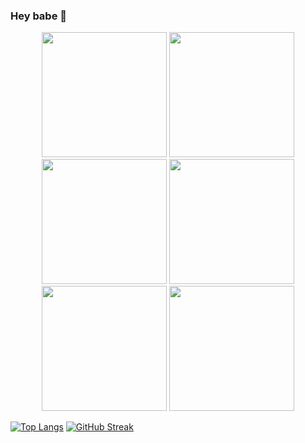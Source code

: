 ### Hey babe 👋

<!--
**Ladya2003/Ladya2003** is a ✨ _special_ ✨ repository because its `README.md` (this file) appears on your GitHub profile.

Here are some ideas to get you started:

- 🔭 I’m currently working on ...
- 🌱 I’m currently learning ...
- 👯 I’m looking to collaborate on ...
- 🤔 I’m looking for help with ...
- 💬 Ask me about ...
- 📫 How to reach me: ...
- 😄 Pronouns: ...
- ⚡ Fun fact: ...
-->
<div id="header" align="center">
  <img src="https://media.giphy.com/media/5n067EUZwH8cvtRfGz/giphy.gif" width="200"/>
  <img src="https://media.giphy.com/media/5n067EUZwH8cvtRfGz/giphy.gif" width="200"/>
  <img src="https://media.giphy.com/media/5n067EUZwH8cvtRfGz/giphy.gif" width="200"/>
  <img src="https://media.giphy.com/media/5n067EUZwH8cvtRfGz/giphy.gif" width="200"/>
  <img src="https://media.giphy.com/media/5n067EUZwH8cvtRfGz/giphy.gif" width="200"/>
  <img src="https://media.giphy.com/media/5n067EUZwH8cvtRfGz/giphy.gif" width="200"/>
</div>

[![Top Langs](https://github-readme-stats.vercel.app/api/top-langs/?username=Ladya2003&theme=tokyonight)](https://github.com/anuraghazra/github-readme-stats)
[![GitHub Streak](https://github-readme-streak-stats.herokuapp.com?user=Ladya2003&theme=tokyonight_duo)](https://git.io/streak-stats)
